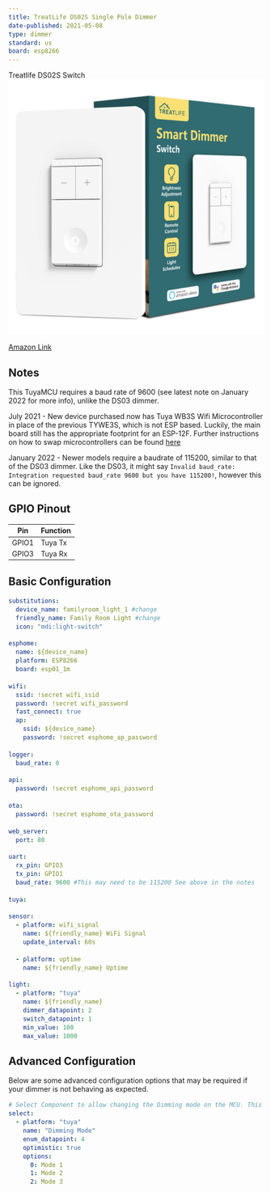 ```yaml
---
title: TreatLife DS02S Single Pole Dimmer
date-published: 2021-05-08
type: dimmer
standard: us
board: esp8266
---
```


Treatlife DS02S Switch![image](Treatlife-DS02S.png)

[Amazon Link](https://amzn.to/2RHB44M)

## Notes

This TuyaMCU requires a baud rate of 9600 (see latest note on January 2022 for more info), unlike the DS03 dimmer.

July 2021 - New device purchased now has Tuya WB3S Wifi Microcontroller in place of the previous TYWE3S, which is not ESP based. Luckily, the main board still has the appropriate footprint for an ESP-12F. Further instructions on how to swap microcontrollers can be found [here](https://community.home-assistant.io/t/treatlife-dual-outlet-indoor-dimmer-plug-wb3s-to-esp-12-transplant/256798)

January 2022 - Newer models require a baudrate of 115200, similar to that of the DS03 dimmer. Like the DS03, it might say `Invalid baud_rate: Integration requested baud_rate 9600 but you have 115200!`, however this can be ignored.

## GPIO Pinout

| Pin   | Function |
| ----- | -------- |
| GPIO1 | Tuya Tx  |
| GPIO3 | Tuya Rx  |

## Basic Configuration

```yaml
substitutions:
  device_name: familyroom_light_1 #change
  friendly_name: Family Room Light #change
  icon: "mdi:light-switch"

esphome:
  name: ${device_name}
  platform: ESP8266
  board: esp01_1m

wifi:
  ssid: !secret wifi_ssid
  password: !secret wifi_password
  fast_connect: true
  ap:
    ssid: ${device_name}
    password: !secret esphome_ap_password

logger:
  baud_rate: 0

api:
  password: !secret esphome_api_password

ota:
  password: !secret esphome_ota_password

web_server:
  port: 80

uart:
  rx_pin: GPIO3
  tx_pin: GPIO1
  baud_rate: 9600 #This may need to be 115200 See above in the notes

tuya:

sensor:
  - platform: wifi_signal
    name: ${friendly_name} WiFi Signal
    update_interval: 60s

  - platform: uptime
    name: ${friendly_name} Uptime

light:
  - platform: "tuya"
    name: ${friendly_name}
    dimmer_datapoint: 2
    switch_datapoint: 1
    min_value: 100
    max_value: 1000
```

## Advanced Configuration
Below are some advanced configuration options that may be required if your dimmer is not behaving as expected.
```yaml
# Select Component to allow changing the Dimming mode on the MCU. This will give you a drop-down of Dimming Mode Options. Recommended to try out all and see which works best, then set it statically.
select:
  - platform: "tuya"
    name: "Dimming Mode"
    enum_datapoint: 4
    optimistic: true
    options:
      0: Mode 1
      1: Mode 2
      2: Mode 3
```
